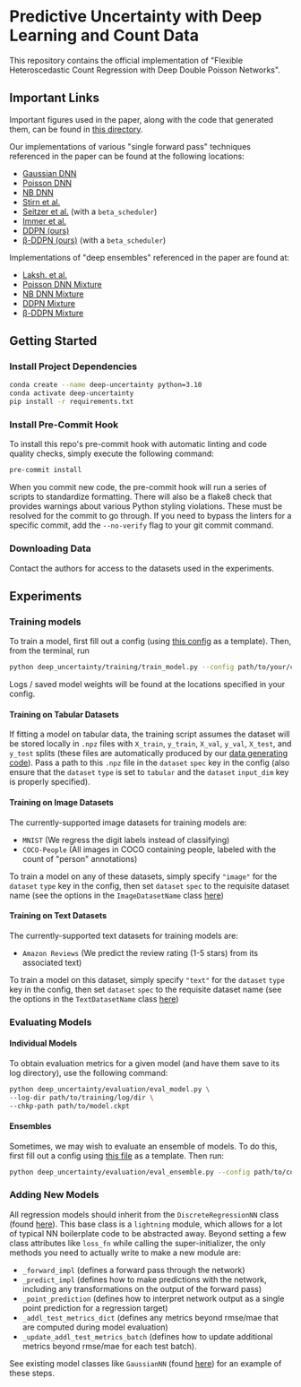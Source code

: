 # Predictive Uncertainty with Deep Learning and Count Data

This repository contains the official implementation of "Flexible Heteroscedastic Count Regression with Deep Double Poisson Networks".

## Important Links

Important figures used in the paper, along with the code that generated them, can be found in [this directory](deep_uncertainty/figures).

Our implementations of various "single forward pass" techniques referenced in the paper can be found at the following locations:

- [Gaussian DNN](deep_uncertainty/models/gaussian_nn.py)
- [Poisson DNN](deep_uncertainty/models/poisson_nn.py)
- [NB DNN](deep_uncertainty/models/neg_binom_nn.py)
- [Stirn et al.](deep_uncertainty/models/faithful_gaussian_nn.py)
- [Seitzer et al.](deep_uncertainty/models/gaussian_nn.py) (with a `beta_scheduler`)
- [Immer et al.](deep_uncertainty/models/natural_gaussian_nn.py)
- [DDPN (ours)](deep_uncertainty/models/double_poisson_nn.py)
- [β-DDPN (ours)](deep_uncertainty/models/double_poisson_nn.py) (with a `beta_scheduler`)

Implementations of "deep ensembles" referenced in the paper are found at:

- [Laksh. et al.](deep_uncertainty/models/ensembles/gaussian_mixture_nn.py)
- [Poisson DNN Mixture](deep_uncertainty/models/ensembles/poisson_mixture_nn.py)
- [NB DNN Mixture](deep_uncertainty/models/ensembles/neg_binom_mixture_nn.py)
- [DDPN Mixture](deep_uncertainty/models/ensembles/double_poisson_mixture_nn.py)
- [β-DDPN Mixture](deep_uncertainty/models/ensembles/double_poisson_mixture_nn.py)

## Getting Started

### Install Project Dependencies

```bash
conda create --name deep-uncertainty python=3.10
conda activate deep-uncertainty
pip install -r requirements.txt
```

### Install Pre-Commit Hook

To install this repo's pre-commit hook with automatic linting and code quality checks, simply execute the following command:

```bash
pre-commit install
```

When you commit new code, the pre-commit hook will run a series of scripts to standardize formatting. There will also be a flake8 check that provides warnings about various Python styling violations. These must be resolved for the commit to go through. If you need to bypass the linters for a specific commit, add the `--no-verify` flag to your git commit command.

### Downloading Data

Contact the authors for access to the datasets used in the experiments.

## Experiments

### Training models

To train a model, first fill out a config (using [this config](deep_uncertainty/training/sample_train_config.yaml) as a template). Then, from the terminal, run

```bash
python deep_uncertainty/training/train_model.py --config path/to/your/config.yaml
```

Logs / saved model weights will be found at the locations specified in your config.

#### Training on Tabular Datasets

If fitting a model on tabular data, the training script assumes the dataset will be stored locally in `.npz` files with `X_train`, `y_train`, `X_val`, `y_val`, `X_test`, and `y_test` splits (these files are automatically produced by our [data generating code](deep_uncertainty/data_generator.py)). Pass a path to this `.npz` file in the `dataset` `spec` key in the config (also ensure that the `dataset` `type` is set to `tabular` and the `dataset` `input_dim` key is properly specified).

#### Training on Image Datasets

The currently-supported image datasets for training models are:

- `MNIST` (We regress the digit labels instead of classifying)
- `COCO-People` (All images in COCO containing people, labeled with the count of "person" annotations)

To train a model on any of these datasets, simply specify `"image"` for the `dataset` `type` key in the config, then set `dataset` `spec` to the requisite dataset name (see the options in the `ImageDatasetName` class [here](deep_uncertainty/enums.py))

#### Training on Text Datasets

The currently-supported text datasets for training models are:

- `Amazon Reviews` (We predict the review rating (1-5 stars) from its associated text)

To train a model on this dataset, simply specify `"text"` for the `dataset` `type` key in the config, then set `dataset` `spec` to the requisite dataset name (see the options in the `TextDatasetName` class [here](deep_uncertainty/enums.py))

### Evaluating Models

#### Individual Models

To obtain evaluation metrics for a given model (and have them save to its log directory), use the following command:

```bash
python deep_uncertainty/evaluation/eval_model.py \
--log-dir path/to/training/log/dir \
--chkp-path path/to/model.ckpt
```

#### Ensembles

Sometimes, we may wish to evaluate an ensemble of models. To do this, first fill out a config using [this file](deep_uncertainty/evaluation/sample_ensemble_config.yaml) as a template. Then run:

```bash
python deep_uncertainty/evaluation/eval_ensemble.py --config path/to/config.yaml
```

### Adding New Models

All regression models should inherit from the `DiscreteRegressionNN` class (found [here](deep_uncertainty/models/discrete_regression_nn.py)). This base class is a `lightning` module, which allows for a lot of typical NN boilerplate code to be abstracted away. Beyond setting a few class attributes like `loss_fn` while calling the super-initializer, the only methods you need to actually write to make a new module are:

- `_forward_impl` (defines a forward pass through the network)
- `_predict_impl` (defines how to make predictions with the network, including any transformations on the output of the forward pass)
- `_point_prediction` (defines how to interpret network output as a single point prediction for a regression target)
- `_addl_test_metrics_dict` (defines any metrics beyond rmse/mae that are computed during model evaluation)
- `_update_addl_test_metrics_batch` (defines how to update additional metrics beyond rmse/mae for each test batch).

See existing model classes like `GaussianNN` (found [here](deep_uncertainty/models/gaussian_nn.py)) for an example of these steps.
